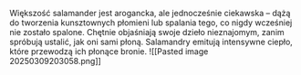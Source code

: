 Większość salamander jest arogancka, ale jednocześnie ciekawska – dążą do tworzenia kunsztownych płomieni lub spalania tego, co nigdy wcześniej nie zostało spalone. Chętnie objaśniają swoje dzieło nieznajomym, zanim spróbują ustalić, jak oni sami płoną. Salamandry emitują intensywne ciepło, które przewodzą ich płonące bronie.
![[Pasted image 20250309203058.png]]